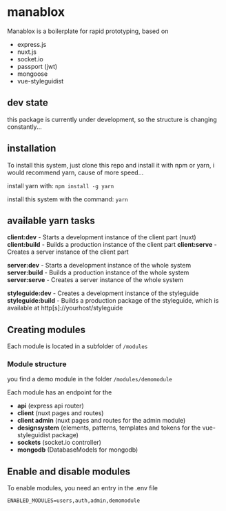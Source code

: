 # manablox

Manablox is a boilerplate for rapid prototyping, based on 

- express.js
- nuxt.js
- socket.io
- passport (jwt)
- mongoose
- vue-styleguidist


## dev state

this package is currently under development, so the structure is changing constantly...


## installation

To install this system, just clone this repo and install it with npm or yarn, i would recommend yarn, cause of more speed...

install yarn with:  ``` npm install -g yarn ```

install this system with the command: ``` yarn ```


## available yarn tasks

**client:dev** - Starts a development instance of the client part (nuxt)
**client:build** - Builds a production instance of the client part
**client:serve** - Creates a server instance of the client part

**server:dev** - Starts a development instance of the whole system
**server:build** - Builds a production instance of the whole system
**server:serve** - Creates a server instance of the whole system

**styleguide:dev** - Creates a development instance of the styleguide
**styleguide:build** - Builds a production package of the styleguide, which is available at http[s]://yourhost/styleguide


## Creating modules

Each module is located in a subfolder of ``` /modules ```


### Module structure

you find a demo module in the folder ``` /modules/demomodule ```

Each module has an endpoint for the

- **api** (express api router)
- **client** (nuxt pages and routes)
- **client admin** (nuxt pages and routes for the admin module)
- **designsystem** (elements, patterns, templates and tokens for the vue-styleguidist package)
- **sockets** (socket.io controller)
- **mongodb** (DatabaseModels for mongodb)

## Enable and disable modules

To enable modules, you need an entry in the .env file

```
ENABLED_MODULES=users,auth,admin,demomodule
```

